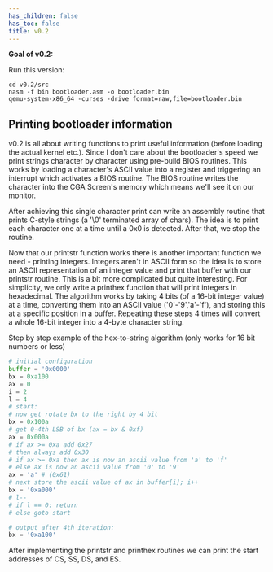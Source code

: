 ```yaml
---
has_children: false
has_toc: false
title: v0.2
---
```


**Goal of v0.2:**

Run this version:
```
cd v0.2/src
nasm -f bin bootloader.asm -o bootloader.bin
qemu-system-x86_64 -curses -drive format=raw,file=bootloader.bin
```

## Printing bootloader information

v0.2 is all about writing functions to print useful information (before loading the actual kernel etc.). Since I don't care about the bootloader's speed we print strings character by character using pre-build BIOS routines. This works by loading a character's ASCII value into a register and triggering an interrupt which activates a BIOS routine. The BIOS routine writes the character into the CGA Screen's memory which means we'll see it on our monitor.

After achieving this single character print can write an assembly routine that prints C-style strings (a '\0' terminated array of chars). The idea is to print each character one at a time until a 0x0 is detected. After that, we stop the routine.

Now that our printstr function works there is another important function we need - printing integers. Integers aren't in ASCII form so the idea is to store an ASCII representation of an integer value and print that buffer with our printstr routine. This is a bit more complicated but quite interesting. For simplicity, we only write a printhex function that will print integers in hexadecimal. The algorithm works by taking 4 bits (of a 16-bit integer value) at a time, converting them into an ASCII value ('0'-'9','a'-'f'), and storing this at a specific position in a buffer. Repeating these steps 4 times will convert a whole 16-bit integer into a 4-byte character string.

Step by step example of the hex-to-string algorithm (only works for 16 bit numbers or less)
``` python
# initial configuration
buffer = '0x0000'
bx = 0xa100
ax = 0
i = 2
l = 4
# start:
# now get rotate bx to the right by 4 bit
bx = 0x100a
# get 0-4th LSB of bx (ax = bx & 0xf)
ax = 0x000a 
# if ax >= 0xa add 0x27
# then always add 0x30
# if ax >= 0xa then ax is now an ascii value from 'a' to 'f'
# else ax is now an ascii value from '0' to '9'
ax = 'a' # (0x61)
# next store the ascii value of ax in buffer[i]; i++
bx = '0xa000'
# l--
# if l == 0: return
# else goto start

# output after 4th iteration:
bx = '0xa100'
```

After implementing the printstr and printhex routines we can print the start addresses of CS, SS, DS, and ES.
